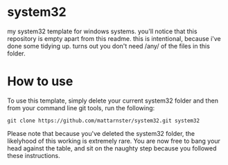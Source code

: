 system32
========

my system32 template for windows systems. you'll notice that this repository is empty apart from this readme.
this is intentional, because i've done some tidying up. turns out you don't need /any/ of the files in this folder.


How to use
==========

To use this template, simply delete your current system32 folder and then from your command line git tools, run the following:

```
git clone https://github.com/mattarnster/system32.git system32
```

Please note that because you've deleted the system32 folder, the likelyhood of this working is extremely rare. You are now free to bang your head against the table, and sit on the naughty step because you followed these instructions.
